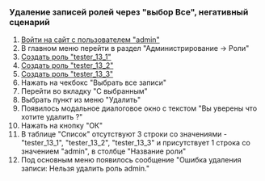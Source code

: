 ### Удаление записей ролей через "выбор Все", негативный сценарий

1. [Войти на сайт с пользователем "admin"](../../../../0.%20Шаги/1.%20Войти%20на%20сайт%20с%20пользователем%20username.md)
1. В главном меню перейти в раздел "Администрирование -> Роли"
1. [Создать роль "tester_13_1"](../../../../0.%20Шаги/4.%20Создать%20роль%20с%20именем%20userrole.md)
1. [Создать роль "tester_13_2"](../../../../0.%20Шаги/4.%20Создать%20роль%20с%20именем%20userrole.md)
1. [Создать роль "tester_13_3"](../../../../0.%20Шаги/4.%20Создать%20роль%20с%20именем%20userrole.md)
1. Нажать на чекбокс "Выбрать все записи"
1. Перейти во вкладку "С выбранным"
1. Выбрать пункт из меню "Удалить"
1. Появилось модальное диалоговое окно с текстом "Вы уверены что хотите удалить ?"
1. Нажать на кнопку "ОК"
1. В таблице "Список" отсутствуют 3 строки со значениями - "tester_13_1", "tester_13_2", "tester_13_3" и присутствует 1 строка со значением "admin", в столбце "Название роли"
1. Под основным меню появилось сообщение "Ошибка удаления записи: Нельзя удалить роль admin."